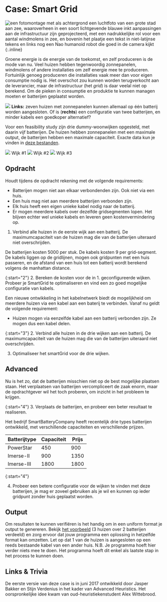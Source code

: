 # Case: Smart Grid

![een fotomontage met als achtergrond een luchtfoto van een grote stad aan zee, waaroverheen in een soort lichtgevende blauwe inkt aanpassingen aan de infrastructuur zijn geprojecteerd, met een nadrukkelijke rol voor een aantal windmolens in zee, en bovenin het plaatje een tekst in niet-latijnse tekens en links nog een Nao humanoid robot die goed in de camera kijkt](Smartgrid.jpg){:.inline}

Groene energie is de energie van de toekomst, en zelf produceren is de mode van nu. Veel huizen hebben tegenwoordig zonnepanelen, windmolens of andere installaties om zelf energie mee te produceren. Fortuinlijk genoeg produceren die installaties vaak meer dan voor eigen consumptie nodig is. Het overschot zou kunnen worden terugverkocht aan de leverancier, maar de infrastructuur (het *grid*) is daar veelal niet op berekend. Om de pieken in consumptie en produktie te kunnen managen moeten er batterijen geplaatst worden.

![](Twogrids.gif)
**Links:** zeven huizen met zonnepanelen kunnen allemaal op één batterij worden aangesloten. Of is (**rechts**) een configuratie van twee batterijen, en minder kabels een goedkoper alternatief?


Voor een feasibility study zijn drie dummy-woonwijken opgesteld, met daarin vijf batterijen. De huizen hebben zonnepanelen met een maximale output, de batterijen hebben een maximale capaciteit. Exacte data kun je vinden in [deze bestanden](Huizen&Batterijen.zip).

![](Wijk1.png) Wijk #1
![](Wijk2.png) Wijk #2
![](Wijk3.png) Wijk #3

## Opdracht

Houdt tijdens de opdracht rekening met de volgende requirements:

* Batterijen mogen niet aan elkaar verbondenden zijn. Ook niet via een huis.
* Een huis mag niet aan meerdere batterijen verbonden zijn.
* Elk huis heeft een eigen unieke kabel nodig naar de batterij.
* Er mogen meerdere kabels over dezelfde gridsegmenten lopen. Het blijven echter wel unieke kabels en leveren geen kostenvermindering op.

1. Verbind alle huizen in de eerste wijk aan een batterij. De maximumcapaciteit van de huizen mag die van de batterijen uiteraard niet overschrijden.

De batterijen kosten 5000 per stuk. De kabels kosten 9 per grid-segment. De kabels liggen op de gridlijnen, mogen ook gridpunten met een huis passeren, en de afstand van een huis tot een batterij wordt berekend volgens de manhattan distance.

{:start="2"}
2. Bereken de kosten voor de in 1. geconfigureerde wijken. Probeer je SmartGrid te optimaliseren en vind een zo goed mogelijke configuratie van kabels.

Een nieuwe ontwikkeling in het kabelnetwerk biedt de mogelijkheid om meerdere huizen via een kabel aan een baterij te verbinden. Vanaf nu geldt de volgende requirement:

* Huizen mogen via eenzelfde kabel aan een batterij verbonden zijn. Ze mogen dus een kabel delen.

{:start="3"}
2. Verbind alle huizen in de drie wijken aan een batterij. De maximumcapaciteit van de huizen mag die van de batterijen uiteraard niet overschrijden.

3. Optimaliseer het smartGrid voor de drie wijken.

## Advanced  

Nu is het zo, dat de batterijen misschien niet op de best mogelijke plaatsen staan. Het verplaatsen van batterijen vercompliceert de zaak enorm, maar de opdrachtgever wil het toch proberen, om inzicht in het probleem te krijgen.

{:start="4"}
3. Verplaats de batterijen, en probeer een beter resultaat te realiseren.

Het bedrijf SmartBatteryCompany heeft recentelijk drie types batterijen ontwikkeld, met verschillende capaciteiten en verschillende prijzen.

|Batterijtype | Capaciteit | Prijs |
| --- | --- | --- |
| PowerStar | 450 | 900 |
| Imerse-II | 900 | 1350 |
| Imerse-III | 1800 | 1800 |

{:start="4"}

4. Probeer een betere configuratie voor de wijken te vinden met deze batterijen, je mag er zoveel gebruiken als je wil en kunnen op ieder gridpunt zonder huis geplaatst worden.

## Output

Om resultaten te kunnen verifiëren is het handig om in een uniform format je output te genereren.
Bekijk [het voorbeeld](example_output.json) (3 huizen over 2 batterijen verdeeld) en zorg ervoor dat jouw programma een oplossing in hetzelfde format kan omzetten.
Let op dat 1 van de huizen is aangesloten op een reeds bestaande kabel van een ander huis.
N.B. Je programma hoeft hier verder niets mee te doen. Het programma hoeft dit enkel als laatste stap in het process te kunnen doen.


## Links & Trivia

De eerste versie van deze case is in juni 2017 ontwikkeld door Jasper Bakker en Stijn Verdenius in het kader van Advanced Heuristics. Het oorspronkelijke idee kwam van oud-heuristiekenstudent Alex Wittebrood.
